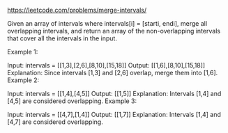 https://leetcode.com/problems/merge-intervals/

Given an array of intervals where intervals[i] = [starti, endi], merge all overlapping intervals, and return an array of the non-overlapping intervals that cover all the intervals in the input.



Example 1:

Input: intervals = [[1,3],[2,6],[8,10],[15,18]]
Output: [[1,6],[8,10],[15,18]]
Explanation: Since intervals [1,3] and [2,6] overlap, merge them into [1,6].
Example 2:

Input: intervals = [[1,4],[4,5]]
Output: [[1,5]]
Explanation: Intervals [1,4] and [4,5] are considered overlapping.
Example 3:

Input: intervals = [[4,7],[1,4]]
Output: [[1,7]]
Explanation: Intervals [1,4] and [4,7] are considered overlapping.